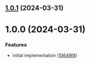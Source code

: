 ## [1.0.1](https://github.com/redabacha/parallelize-generator-promises/compare/v1.0.0...v1.0.1) (2024-03-31)

# 1.0.0 (2024-03-31)


### Features

* initial implementation ([10649f8](https://github.com/redabacha/parallelize-generator-promises/commit/10649f86d7a6748e0b7ff427e8a246badb6de8e1))
